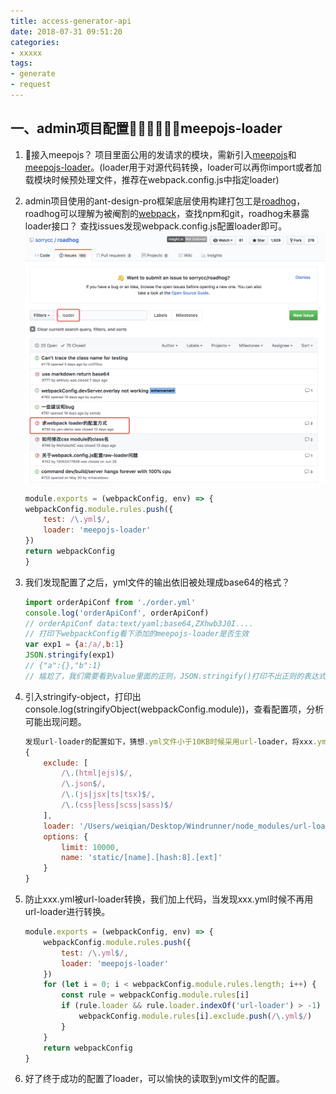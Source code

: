 ```yaml
---
title: access-generator-api
date: 2018-07-31 09:51:20
categories: 
- xxxxx
tags:
- generate
- request
---
```


## 一、admin项目配置meepojs-loader
1. 接入meepojs？ 项目里面公用的发请求的模块，需新引入[meepojs](https://git.garena.com/xxxxx/digital-purchase/meepojs)和[meepojs-loader](https://git.garena.com/xxxxx/digital-purchase/meepojs-loader)。(loader用于对源代码转换，loader可以再你import或者加载模块时候预处理文件，推荐在webpack.config.js中指定loader)
2. admin项目使用的ant-design-pro框架底层使用构建打包工是[roadhog](https://github.com/sorrycc/roadhog/blob/master/README_zh-cn.md)，roadhog可以理解为被阉割的[webpack](https://webpack.docschina.org/concepts/)，查找npm和git，roadhog未暴露loader接口？ 查找issues发现webpack.config.js配置loader即可。
![Alt text](../images/roadhog_loader_issues.png)
   
    ```javascript
    module.exports = (webpackConfig, env) => {
    webpackConfig.module.rules.push({
        test: /\.yml$/,
        loader: 'meepojs-loader'
    })
    return webpackConfig
    }
    ```
1. 我们发现配置了之后，yml文件的输出依旧被处理成base64的格式？
    ``` javascript
    import orderApiConf from './order.yml'
    console.log('orderApiConf', orderApiConf)
    // orderApiConf data:text/yaml;base64,ZXhwb3J0I....
    // 打印下webpackConfig看下添加的meepojs-loader是否生效
    var exp1 = {a:/a/,b:1}
    JSON.stringify(exp1)
    // {"a":{},"b":1}
    // 尴尬了，我们需要看到value里面的正则，JSON.stringify()打印不出正则的表达式，现在需要找一个能打印出正则库，才能进一步定位问题
    ```
4. 引入stringify-object，打印出console.log(stringifyObject(webpackConfig.module))，查看配置项，分析可能出现问题。
    ```javascript
    发现url-loader的配置如下，猜想.yml文件小于10KB时候采用url-loader，将xxx.yml根据内容计算出base64编码的字符串直接注入代码中。我们期望的xxx.yml是一个object对象，写的是请求的配置。显然base64内容并不符合我们的期望。所以目前的问题在于如何将xxx.yml中的内容用loader转换成正常配置的object。
    {
        exclude: [
            /\.(html|ejs)$/,
            /\.json$/,
            /\.(js|jsx|ts|tsx)$/,
            /\.(css|less|scss|sass)$/
        ],
        loader: '/Users/weiqian/Desktop/Windrunner/node_modules/url-loader/index.js',
        options: {
            limit: 10000,
            name: 'static/[name].[hash:8].[ext]'
        }
    }                              
    ```
5. 防止xxx.yml被url-loader转换，我们加上代码，当发现xxx.yml时候不再用url-loader进行转换。
    ```javascript
    module.exports = (webpackConfig, env) => {
        webpackConfig.module.rules.push({
            test: /\.yml$/,
            loader: 'meepojs-loader'
        })
        for (let i = 0; i < webpackConfig.module.rules.length; i++) {
            const rule = webpackConfig.module.rules[i]
            if (rule.loader && rule.loader.indexOf('url-loader') > -1) {
                webpackConfig.module.rules[i].exclude.push(/\.yml$/)
            }
        }
        return webpackConfig
    }
    
    ```
6. 好了终于成功的配置了loader，可以愉快的读取到yml文件的配置。


